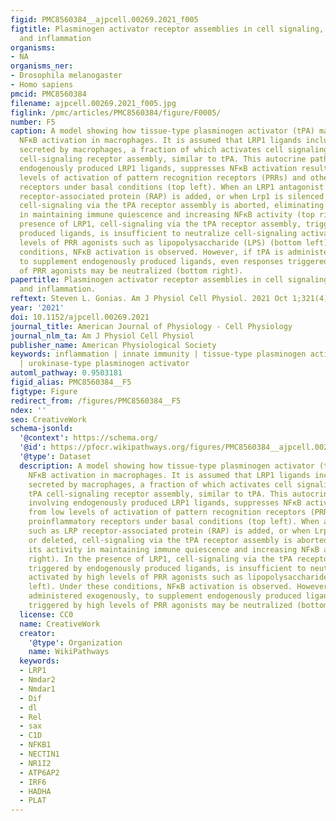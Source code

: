 ```yaml
---
figid: PMC8560384__ajpcell.00269.2021_f005
figtitle: Plasminogen activator receptor assemblies in cell signaling, innate immunity,
  and inflammation
organisms:
- NA
organisms_ner:
- Drosophila melanogaster
- Homo sapiens
pmcid: PMC8560384
filename: ajpcell.00269.2021_f005.jpg
figlink: /pmc/articles/PMC8560384/figure/F0005/
number: F5
caption: A model showing how tissue-type plasminogen activator (tPA) may regulate
  NFκB activation in macrophages. It is assumed that LRP1 ligands include proteins
  secreted by macrophages, a fraction of which activates cell signaling via the tPA
  cell-signaling receptor assembly, similar to tPA. This autocrine pathway, involving
  endogenously produced LRP1 ligands, suppresses NFκB activation resulting from low
  levels of activation of pattern recognition receptors (PRRs) and other proinflammatory
  receptors under basal conditions (top left). When an LRP1 antagonist such as LRP
  receptor-associated protein (RAP) is added, or when Lrp1 is silenced or deleted,
  cell-signaling via the tPA receptor assembly is aborted, eliminating its activity
  in maintaining immune quiescence and increasing NFκB activity (top right). In the
  presence of LRP1, cell-signaling via the tPA receptor assembly, triggered by endogenously
  produced ligands, is insufficient to neutralize cell-signaling activated by high
  levels of PRR agonists such as lipopolysaccharide (LPS) (bottom left). Under these
  conditions, NFκB activation is observed. However, if tPA is administered exogenously,
  to supplement endogenously produced ligands, even responses triggered by high levels
  of PRR agonists may be neutralized (bottom right).
papertitle: Plasminogen activator receptor assemblies in cell signaling, innate immunity,
  and inflammation.
reftext: Steven L. Gonias. Am J Physiol Cell Physiol. 2021 Oct 1;321(4):C721-C734.
year: '2021'
doi: 10.1152/ajpcell.00269.2021
journal_title: American Journal of Physiology - Cell Physiology
journal_nlm_ta: Am J Physiol Cell Physiol
publisher_name: American Physiological Society
keywords: inflammation | innate immunity | tissue-type plasminogen activator | uPAR
  | urokinase-type plasminogen activator
automl_pathway: 0.9503181
figid_alias: PMC8560384__F5
figtype: Figure
redirect_from: /figures/PMC8560384__F5
ndex: ''
seo: CreativeWork
schema-jsonld:
  '@context': https://schema.org/
  '@id': https://pfocr.wikipathways.org/figures/PMC8560384__ajpcell.00269.2021_f005.html
  '@type': Dataset
  description: A model showing how tissue-type plasminogen activator (tPA) may regulate
    NFκB activation in macrophages. It is assumed that LRP1 ligands include proteins
    secreted by macrophages, a fraction of which activates cell signaling via the
    tPA cell-signaling receptor assembly, similar to tPA. This autocrine pathway,
    involving endogenously produced LRP1 ligands, suppresses NFκB activation resulting
    from low levels of activation of pattern recognition receptors (PRRs) and other
    proinflammatory receptors under basal conditions (top left). When an LRP1 antagonist
    such as LRP receptor-associated protein (RAP) is added, or when Lrp1 is silenced
    or deleted, cell-signaling via the tPA receptor assembly is aborted, eliminating
    its activity in maintaining immune quiescence and increasing NFκB activity (top
    right). In the presence of LRP1, cell-signaling via the tPA receptor assembly,
    triggered by endogenously produced ligands, is insufficient to neutralize cell-signaling
    activated by high levels of PRR agonists such as lipopolysaccharide (LPS) (bottom
    left). Under these conditions, NFκB activation is observed. However, if tPA is
    administered exogenously, to supplement endogenously produced ligands, even responses
    triggered by high levels of PRR agonists may be neutralized (bottom right).
  license: CC0
  name: CreativeWork
  creator:
    '@type': Organization
    name: WikiPathways
  keywords:
  - LRP1
  - Nmdar2
  - Nmdar1
  - Dif
  - dl
  - Rel
  - sax
  - C1D
  - NFKB1
  - NECTIN1
  - NR1I2
  - ATP6AP2
  - IRF6
  - HADHA
  - PLAT
---
```

